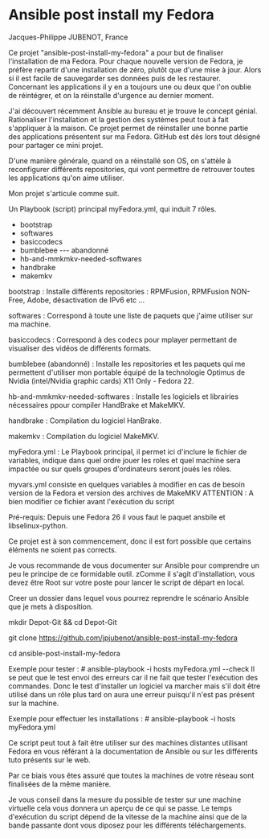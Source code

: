 # Ansible post install my Fedora
Jacques-Philippe JUBENOT, France

Ce projet "ansible-post-install-my-fedora" a pour but de finaliser l'installation de ma Fedora.
Pour chaque nouvelle version de Fedora, je préfère repartir d'une installation de zéro, plutôt que d'une mise à jour.
Alors si il est facile de sauvegarder ses données puis de les restaurer.
Concernant les applications il y en a toujours une ou deux que l'on oublie de réintégrer, et on la réinstalle d'urgence au dernier moment.

J'ai découvert récemment Ansible au bureau et je trouve le concept génial.
Rationaliser l'installation et la gestion des systèmes peut tout à fait s'appliquer à la maison.
Ce projet permet de réinstaller une bonne partie des applications présentent sur ma Fedora.
GitHub est dès lors tout désigné pour partager ce mini projet.

D'une manière générale, quand on a réinstallé son OS, on s'attèle à reconfigurer différents repositories, qui vont permettre de
retrouver toutes les applications qu'on aime utiliser.

Mon projet s'articule comme suit.

Un Playbook (script) principal myFedora.yml, qui induit 7 rôles.
- bootstrap
- softwares
- basiccodecs
- bumblebee --- abandonné
- hb-and-mmkmkv-needed-softwares
- handbrake
- makemkv

bootstrap		               : Installe différents repositories : RPMFusion, RPMFusion NON-Free, Adobe, désactivation de IPv6 etc ...

softwares		               : Correspond à toute une liste de paquets que j'aime utiliser sur ma machine.

basiccodecs		               : Correspond à des codecs pour mplayer permettant de visualiser des vidéos de différents formats.

bumblebee (abandonné)          : Installe les repositories et les paquets qui me permettent d'utiliser mon portable équipé de la
                                 technologie Optimus de Nvidia (intel/Nvidia graphic cards) X11 Only - Fedora 22.

hb-and-mmkmkv-needed-softwares : Installe les logiciels et librairies nécessaires ppour compiler HandBrake et MakeMKV.

handbrake                      : Compilation du logiciel HanBrake.

makemkv                        : Compilation du logiciel MakeMKV.

myFedora.yml                   : Le Playbook principal, il permet ici d'inclure le fichier de variables, indique dans quel ordre jouer les roles et
                                 quel machine sera impactée ou sur quels groupes d'ordinateurs seront joués les rôles.

myvars.yml    consiste en quelques variables à modifier en cas de besoin
              version de la Fedora et version des archives de MakeMKV
              ATTENTION : A bien modifier ce fichier avant l'exécution du script
               

Pré-requis:
Depuis une Fedora 26 il vous faut le paquet ansbile et libselinux-python.

Ce projet est à son commencement, donc il est fort possible que certains éléments ne soient pas corrects.

Je vous recommande de vous documenter sur Ansible pour comprendre un peu le principe de ce formidable outil.
zComme il s'agit d'installation, vous devez être Root sur votre poste pour lancer le script de départ en local.

Creer un dossier dans lequel vous pourrez reprendre le scénario Ansible que je mets à disposition.

mkdir Depot-Git && cd Depot-Git

git clone https://github.com/jpjubenot/ansible-post-install-my-fedora

cd ansible-post-install-my-fedora

Exemple pour tester : # ansible-playbook -i hosts myFedora.yml --check
Il se peut que le test envoi des erreurs car il ne fait que tester l'exécution des commandes.
Donc le test d'installer un logiciel va marcher mais s'il doit être utilisé dans un rôle plus tard on aura une erreur puisqu'il n'est pas présent sur la machine.

Exemple pour effectuer les installations : # ansible-playbook  -i hosts myFedora.yml

Ce script peut tout à fait être utiliser sur des machines distantes utilisant Fedora en vous référant à la documentation de Ansible
ou sur les différents tuto présents sur le web.

Par ce biais vous êtes assuré que toutes la machines de votre réseau sont finalisées de la même manière.

Je vous conseil dans la mesure du possible de tester sur une machine virtuelle cela vous donnera un aperçu de ce qui se passe.
Le temps d'exécution du script dépend de la vitesse de la machine ainsi que de la bande passante dont vous diposez pour les différents téléchargements.
